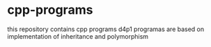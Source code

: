# cpp-programs
this repository contains cpp programs
d4p1 programas are based on implementation of inheritance and polymorphism
